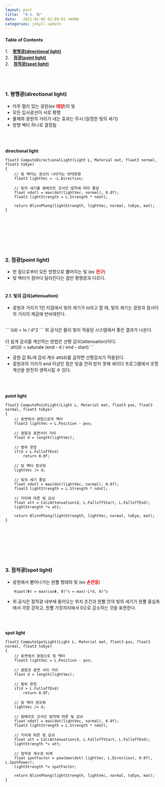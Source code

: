 ```yaml
---
layout: post
title:  "9-1. 빛"
date:   2021-02-05 01:09:01 +0900
categories: jekyll update
---
```

#### Table of Contents
1.　[**평행광(directional light)**](#1-평행광directional-light)<br>
2.　[**점광(point light)**](#2-점광point-light)<br />
2.　[**점적광(spot light)**](#3-점적광spot-light)<br /><br>
<br />
<br />
**<span style="color:red"></span>**

### **1. 평행광(directional light)**
- 아주 멀리 있는 광원(ex **<span style="color:red">태양</span>**)의 빛
- 모든 입사광선이 서로 평행
- 물체와 광원의 거리가 내는 효과는 무시 (일정한 빛의 세기)
- 방향 벡터 하나로 결정됨
<br><br><br><br>

**directional light**
```
float3 ComputeDirectionalLight(Light L, Material mat, float3 normal, float3 toEye)
{
    // 빛 벡터는 광선이 나아가는 반대방향
    float3 lightVec = -L.Direction;

    // 빛의 세기를 람베르트 코사인 법칙에 따라 줄임
    float ndotl = max(dot(lightVec, normal), 0.0f);
    float3 lightStrength = L.Strength * ndotl;

    return BlinnPhong(lightStrength, lightVec, normal, toEye, mat);
}
```


<br><br><br>
<br><br><br>

### **2. 점광(point light)**
- 한 점으로부터 모든 방향으로 뿜어지는 빛 (ex **<span style="color:red">전구</span>**)
- 빛 벡터가 점마다 달라진다는 점만 평행광과 다르다.<br><br>
#### **2.1. 빛의 감쇠(attenuation)**<br>
- 광원과 거리가 1인 지점에서 빛의 세기가 Io라고 할 때, 빛의 세기는 광원과 점사이의 거리의 제곱에 반비례한다.
<br>
```
	I(d) = Io / d^2
```
위 공식은 물리 빛이 적용된 시스템에서 좋은 결과가 나온다.<br><br>
더 쉽게 감쇠를 계산하는 방법은 선형 감쇠(attenuation)이다.<br>
```
	att(d) = saturate (end - d / end - start)
```

- 광원 값 BL에 감쇠 계수 att(d)를 곱하면 선형감쇠가 적용된다.
- 광원과의 거리가 end 이상인 점은 빛을 전혀 받지 못해 셰이더 프로그램에서 조명 계산을 완전히 생략시킬 수 있다.
  <br><br>
<br><br>

**point light**
```
float3 ComputePointLight(Light L, Material mat, float3 pos, float3 normal, float3 toEye)
{
    // 표면에서 광원으로의 벡터
    float3 lightVec = L.Position - pos;

    // 광원과 표면사이 거리
    float d = length(lightVec);

    // 범위 판정
    if(d > L.FalloffEnd)
        return 0.0f;

    // 빛 벡터 정규화
    lightVec /= d;

    // 빛의 세기 줄임
    float ndotl = max(dot(lightVec, normal), 0.0f);
    float3 lightStrength = L.Strength * ndotl;

    // 거리에 따른 빛 감쇠
    float att = CalcAttenuation(d, L.FalloffStart, L.FalloffEnd);
    lightStrength *= att;

    return BlinnPhong(lightStrength, lightVec, normal, toEye, mat);
}

```

<br><br><br>
<br><br><br>


### **3. 점적광(spot light)**
- 광원에서 뻗어나가는 원뿔 형태의 빛 (ex **<span style="color:red">손전등</span>**)  
```
	Kspot(Φ) = max(cosΦ, 0)^s = max(-L*d, 0)^s
```

- 위 공식은 점적광 내부에 들어오는 위치 조건과 원뿔 안의 빛의 세기가 원뿔 중심축에서 가장 강하고, 원뿔 가장자리에서 0으로 감소하는 것을 표현한다.

<br><br>

**spot light**
```
float3 ComputeSpotLight(Light L, Material mat, float3 pos, float3 normal, float3 toEye)
{
    // 표면에서 광원으로 빛 벡터
    float3 lightVec = L.Position - pos;

    // 광원과 표면 사이 거리
    float d = length(lightVec);

    // 범위 판정
    if(d > L.FalloffEnd)
        return 0.0f;

    // 빛 벡터 정규화
    lightVec /= d;

    // 람베르트 코사인 법칙에 따른 빛 감쇠
    float ndotl = max(dot(lightVec, normal), 0.0f);
    float3 lightStrength = L.Strength * ndotl;

    // 거리에 따른 빛 감쇠
    float att = CalcAttenuation(d, L.FalloffStart, L.FalloffEnd);
    lightStrength *= att;

    // 점적광 계수로 비례
    float spotFactor = pow(max(dot(-lightVec, L.Direction), 0.0f), L.SpotPower);
    lightStrength *= spotFactor;

    return BlinnPhong(lightStrength, lightVec, normal, toEye, mat);
}
```

<br><br><br><br><br><br>